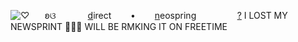 ![♡](https://i.postimg.cc/8zJCZ6sr/Untitled186-20250724160133.png) 
⠀⠀ʚଓ⠀⠀⠀⠀⠀[d](https://rentry.co/qu1ck)irect⠀⠀⠀•⠀⠀⠀[n](https://neospring.org/soul.)eospring
⠀⠀⠀⠀⠀⠀[?]() I LOST MY NEWSPRINT 🙏🙏🙏 WILL BE RMKING IT ON FREETIME

